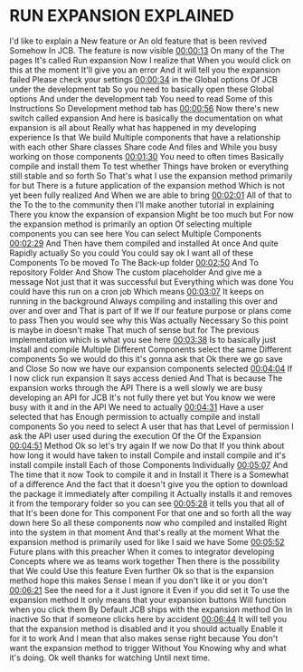 # RUN EXPANSION EXPLAINED

 I'd like to explain a New feature or An old feature that is been revived Somehow In JCB. The feature is now visible [00:00:13](https://www.youtube.com/watch?v=ozp6m12Fj0o&list=PLQRGFI8XZ_wtGvPQZWBfDzzlERLQgpMRE&t=00h00m13s) On many of the The pages It's called Run expansion Now I realize that When you would click on this at the moment It'll give you an error And it will tell you the expansion failed Please check your settings [00:00:34](https://www.youtube.com/watch?v=ozp6m12Fj0o&list=PLQRGFI8XZ_wtGvPQZWBfDzzlERLQgpMRE&t=00h00m34s) in the Global options Of JCB under the development tab So you need to basically open these Global options And under the development tab You need to read Some of this Instructions So Development method tab has [00:00:56](https://www.youtube.com/watch?v=ozp6m12Fj0o&list=PLQRGFI8XZ_wtGvPQZWBfDzzlERLQgpMRE&t=00h00m56s) Now there's new switch called expansion And here is basically the documentation on what expansion is all about Really what has happened in my developing experience Is that We build Multiple components that have a relationship with each other Share classes Share code And files and While you busy working on those components [00:01:30](https://www.youtube.com/watch?v=ozp6m12Fj0o&list=PLQRGFI8XZ_wtGvPQZWBfDzzlERLQgpMRE&t=00h01m30s) You need to often times Basically compile and install them To test whether Things have broken or everything still stable and so forth So That's what I use the expansion method primarily for but There is a future application of the expansion method Which is not yet been fully realized And When we are able to bring [00:02:01](https://www.youtube.com/watch?v=ozp6m12Fj0o&list=PLQRGFI8XZ_wtGvPQZWBfDzzlERLQgpMRE&t=00h02m01s) All of that to the To the to the community then I'll make another tutorial in explaining There you know the expansion of expansion Might be too much but For now the expansion method is primarily an option Of selecting multiple components you can see here You can select Multiple Components [00:02:29](https://www.youtube.com/watch?v=ozp6m12Fj0o&list=PLQRGFI8XZ_wtGvPQZWBfDzzlERLQgpMRE&t=00h02m29s) And Then have them compiled and installed At once And quite Rapidly actually So you could You could say ok I want all of these Components To be moved To The Back-up folder [00:02:50](https://www.youtube.com/watch?v=ozp6m12Fj0o&list=PLQRGFI8XZ_wtGvPQZWBfDzzlERLQgpMRE&t=00h02m50s) And To repository Folder And Show The custom placeholder And give me a message Not just that it was successful but Everything which was done You could have this run on a cron job Which means [00:03:07](https://www.youtube.com/watch?v=ozp6m12Fj0o&list=PLQRGFI8XZ_wtGvPQZWBfDzzlERLQgpMRE&t=00h03m07s) It keeps on running in the background Always compiling and installing this over and over and over and That is part of If we If our feature purpose or plans come to pass Then you would see why this Was actually Necessary So this point is maybe in doesn't make That much of sense but for The previous implementation which is what you see here [00:03:38](https://www.youtube.com/watch?v=ozp6m12Fj0o&list=PLQRGFI8XZ_wtGvPQZWBfDzzlERLQgpMRE&t=00h03m38s) Is to basically just Install and compile Multiple Different Components select the same Different components So we would do this it's gonna ask that Ok there we go save and Close So now we have our expansion components selected [00:04:04](https://www.youtube.com/watch?v=ozp6m12Fj0o&list=PLQRGFI8XZ_wtGvPQZWBfDzzlERLQgpMRE&t=00h04m04s) If I now click run expansion It says access denied And That is because The expansion works through the API There is a well slowly we are busy developing an API for JCB It's not fully there yet but You know we were busy with it and in the API We need to actually [00:04:31](https://www.youtube.com/watch?v=ozp6m12Fj0o&list=PLQRGFI8XZ_wtGvPQZWBfDzzlERLQgpMRE&t=00h04m31s) Have a user selected that has Enough permission to actually compile and install components So you need to select A user that has that Level of permission I ask the API user used during the execution Of the Of the Expansion [00:04:51](https://www.youtube.com/watch?v=ozp6m12Fj0o&list=PLQRGFI8XZ_wtGvPQZWBfDzzlERLQgpMRE&t=00h04m51s) Method Ok so let's try again If we now Do that If you think about how long it would have taken to install Compile and install compile and it's install compile install Each of those Components Individually [00:05:07](https://www.youtube.com/watch?v=ozp6m12Fj0o&list=PLQRGFI8XZ_wtGvPQZWBfDzzlERLQgpMRE&t=00h05m07s) And The time that it now Took to compile it and in Install it There is a Somewhat of a difference And the fact that it doesn't give you the option to download the package it immediately after compiling it Actually installs it and removes it from the temporary folder so you can see [00:05:28](https://www.youtube.com/watch?v=ozp6m12Fj0o&list=PLQRGFI8XZ_wtGvPQZWBfDzzlERLQgpMRE&t=00h05m28s) it tells you that all of that It's been done for This component For that one and so forth all the way down here So all these components now who compiled and installed Right into the system in that moment And that's really at the moment What the expansion method is primarily used for like I said we have Some [00:05:52](https://www.youtube.com/watch?v=ozp6m12Fj0o&list=PLQRGFI8XZ_wtGvPQZWBfDzzlERLQgpMRE&t=00h05m52s) Future plans with this preacher When it comes to integrator developing Concepts where we as teams work together Then there is the possibility that We could Use this feature Even further Ok so that is the expansion method hope this makes Sense I mean if you don't like it or you don't [00:06:21](https://www.youtube.com/watch?v=ozp6m12Fj0o&list=PLQRGFI8XZ_wtGvPQZWBfDzzlERLQgpMRE&t=00h06m21s) See the need for a it Just ignore it Even if you did set it To use the expansion method It only means that your expansion buttons Will function when you click them By Default JCB ships with the expansion method On In inactive So that if someone clicks here by accident [00:06:44](https://www.youtube.com/watch?v=ozp6m12Fj0o&list=PLQRGFI8XZ_wtGvPQZWBfDzzlERLQgpMRE&t=00h06m44s) It will tell you that the expansion method is disabled and it you should actually Enable it for it to work And I mean that also makes sense right because You don't want the expansion method to trigger Without You Knowing why and what it's doing. Ok well thanks for watching Until next time.